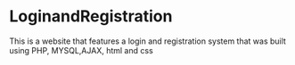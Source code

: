 # LoginandRegistration
This is a website that features a login and registration system that was built using PHP, MYSQL,AJAX, html and css
